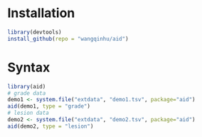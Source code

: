Installation
============

```R
library(devtools)
install_github(repo = "wangqinhu/aid")
```

Syntax
======

```R
library(aid)
# grade data
demo1 <- system.file("extdata", "demo1.tsv", package="aid")
aid(demo1, type = "grade")
# lesion data
demo2 <- system.file("extdata", "demo2.tsv", package="aid")
aid(demo2, type = "lesion")
```
